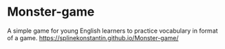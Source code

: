 # Monster-game
A simple game for young English learners to practice vocabulary in format of a game.  https://splinekonstantin.github.io/Monster-game/
